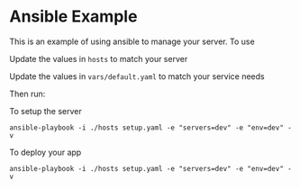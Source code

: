 # Ansible Example

This is an example of using ansible to manage your server. To use

Update the values in `hosts` to match your server

Update the values in `vars/default.yaml` to match your service needs

Then run: 

To setup the server
```
ansible-playbook -i ./hosts setup.yaml -e "servers=dev" -e "env=dev" -v
```
To deploy your app
```
ansible-playbook -i ./hosts setup.yaml -e "servers=dev" -e "env=dev" -v
```
